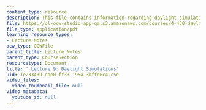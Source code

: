 ```yaml
---
content_type: resource
description: This file contains information regarding daylight simulations.
file: https://ol-ocw-studio-app-qa.s3.amazonaws.com/courses/4-430-daylighting-spring-2012/1e233439dae0ff33195a3bffd6c42c5e_MIT4_430S12_lec09.pdf
file_type: application/pdf
learning_resource_types:
- Lecture Notes
ocw_type: OCWFile
parent_title: Lecture Notes
parent_type: CourseSection
resourcetype: Document
title: ' Lecture 9: Daylight Simulations'
uid: 1e233439-dae0-ff33-195a-3bffd6c42c5e
video_files:
  video_thumbnail_file: null
video_metadata:
  youtube_id: null
---
```

